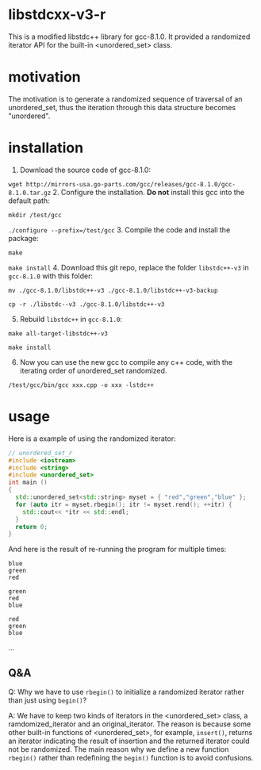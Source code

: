 # libstdcxx-v3-r
This is a modified libstdc++ library for gcc-8.1.0. It provided a randomized iterator API for the built-in <unordered_set> class.
# motivation
The motivation is to generate a randomized sequence of traversal of an unordered_set, thus the iteration through this data structure becomes "unordered".
# installation
1. Download the source code of gcc-8.1.0:

`wget http://mirrors-usa.go-parts.com/gcc/releases/gcc-8.1.0/gcc-8.1.0.tar.gz`
2. Configure the installation. **Do not** install this gcc into the default path:

`mkdir /test/gcc`

`./configure --prefix=/test/gcc`
3. Compile the code and install the package:

`make`

`make install`
4. Download this git repo, replace the folder `libstdc++-v3` in `gcc-8.1.0` with this folder:

`mv ./gcc-8.1.0/libstdc++-v3 ./gcc-8.1.0/libstdc++-v3-backup`

`cp -r ./libstdc--v3 ./gcc-8.1.0/libstdc++-v3`

5. Rebuild `libstdc++` in `gcc-8.1.0`:

`make all-target-libstdc++-v3`

`make install`

6. Now you can use the new gcc to compile any c++ code, with the iterating order of unordered_set randomized.

`/test/gcc/bin/gcc xxx.cpp -o xxx -lstdc++`
# usage
Here is a example of using the randomized iterator:
```cpp
// unordered_set_r
#include <iostream>
#include <string>
#include <unordered_set>
int main ()
{
  std::unordered_set<std::string> myset = { "red","green","blue" };
  for (auto itr = myset.rbegin(); itr != myset.rend(); ++itr) {
  	std::cout<< *itr << std::endl;
  }
  return 0;
}
```
And here is the result of re-running the program for multiple times:
```
blue
green
red
```
```
green
red
blue
```
```
red
green
blue
```
...
## Q&A
Q: Why we have to use `rbegin()` to initialize a randomized iterator rather than just using `begin()`?

A: We have to keep two kinds of iterators in the <unordered_set> class, a ramdomized_iterator and an original_iterator. The reason is because some other built-in functions of <unordered_set>, for example, `insert()`, returns an iterator indicating the result of insertion and the returned iterator could not be randomized. The main reason why we define a new function `rbegin()` rather than redefining the `begin()` function is to avoid confusions.
